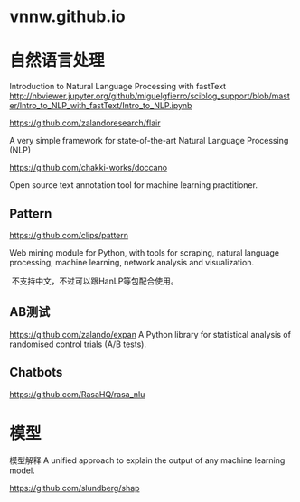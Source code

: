 # vnnw.github.io
# 自然语言处理
  Introduction to Natural Language Processing with fastText
  http://nbviewer.jupyter.org/github/miguelgfierro/sciblog_support/blob/master/Intro_to_NLP_with_fastText/Intro_to_NLP.ipynb
  
  https://github.com/zalandoresearch/flair
  
  A very simple framework for state-of-the-art Natural Language Processing (NLP)
  
  https://github.com/chakki-works/doccano
  
  Open source text annotation tool for machine learning practitioner. 
  
## Pattern
  https://github.com/clips/pattern
  
  Web mining module for Python, with tools for scraping, natural language processing, machine learning, network analysis and visualization.
  
  不支持中文，不过可以跟HanLP等包配合使用。

## AB测试
  https://github.com/zalando/expan
  A Python library for statistical analysis of randomised control trials (A/B tests).

## Chatbots
  https://github.com/RasaHQ/rasa_nlu

# 模型

模型解释
A unified approach to explain the output of any machine learning model.

https://github.com/slundberg/shap
